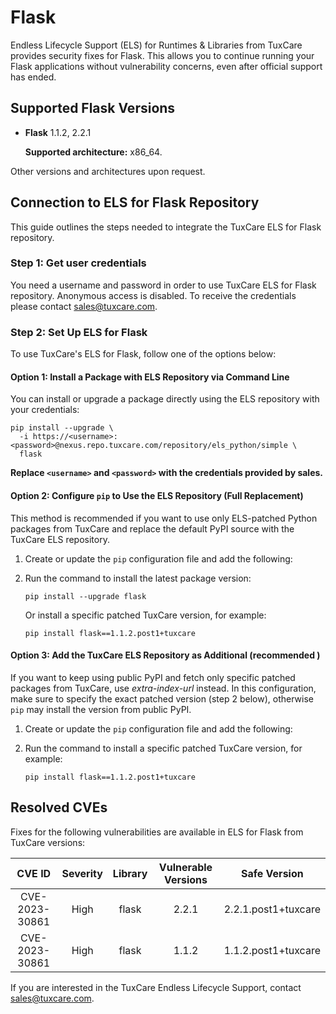 # Flask

Endless Lifecycle Support (ELS) for Runtimes & Libraries from TuxCare provides security fixes for Flask. This allows you to continue running your Flask applications without vulnerability concerns, even after official support has ended.

## Supported Flask Versions

* **Flask** 1.1.2, 2.2.1

  **Supported architecture:** x86_64.

Other versions and architectures upon request.

## Connection to ELS for Flask Repository

This guide outlines the steps needed to integrate the TuxCare ELS for Flask repository.

### Step 1: Get user credentials

You need a username and password in order to use TuxCare ELS for Flask repository. Anonymous access is disabled. To receive the credentials please contact [sales@tuxcare.com](mailto:sales@tuxcare.com).

### Step 2: Set Up ELS for Flask

To use TuxCare's ELS for Flask, follow one of the options below:

#### Option 1: Install a Package with ELS Repository via Command Line

You can install or upgrade a package directly using the ELS repository with your credentials:

<CodeWithCopy>

```text
pip install --upgrade \
  -i https://<username>:<password>@nexus.repo.tuxcare.com/repository/els_python/simple \
  flask
```

</CodeWithCopy>

**Replace `<username>` and `<password>` with the credentials provided by sales.**

#### Option 2: Configure `pip` to Use the ELS Repository (Full Replacement)

This method is recommended if you want to use only ELS-patched Python packages from TuxCare and replace the default PyPI source with the TuxCare ELS repository. 

1. Create or update the `pip` configuration file and add the following:

   <CodeTabs :tabs="[
   { title: 'Linux/macOS (~/.pip/pip.conf)', content:
   `[global]
   index-url = https://username:password@nexus.repo.tuxcare.com/repository/els_python/simple` },
   { title: 'Windows (%APPDATA%\pip\pip.ini)', content:
   `[global]
   index-url = https://username:password@nexus.repo.tuxcare.com/repository/els_python/simple` }
   ]" />

2. Run the command to install the latest package version:

   <CodeWithCopy>

   ```text
   pip install --upgrade flask
   ```

   </CodeWithCopy>

   Or install a specific patched TuxCare version, for example:

   <CodeWithCopy>

   ```text
   pip install flask==1.1.2.post1+tuxcare
   ```

   </CodeWithCopy>

#### Option 3: Add the TuxCare ELS Repository as Additional (recommended )

If you want to keep using public PyPI and fetch only specific patched packages from TuxCare, use *extra-index-url* instead. In this configuration, make sure to specify the exact patched version (step 2 below), otherwise `pip` may install the version from public PyPI.

1. Create or update the `pip` configuration file and add the following:

   <CodeTabs :tabs="[
   { title: 'Linux/macOS (~/.pip/pip.conf)', content:
   `[global]
   extra-index-url = https://username:password@nexus.repo.tuxcare.com/repository/els_python/simple` },
   { title: 'Windows (%APPDATA%\pip\pip.ini)', content:
   `[global]
   extra-index-url = https://username:password@nexus.repo.tuxcare.com/repository/els_python/simple` }
   ]" />

2. Run the command to install a specific patched TuxCare version, for example:

   <CodeWithCopy>

   ```text
   pip install flask==1.1.2.post1+tuxcare
   ```

   </CodeWithCopy>

## Resolved CVEs

Fixes for the following vulnerabilities are available in ELS for Flask from TuxCare versions:

| CVE ID              | Severity | Library | Vulnerable Versions | Safe Version |
| :-----------------: | :------: | :----: | :----------------: | :----------: |
| CVE-2023-30861      | High     | flask  | 2.2.1              | 2.2.1.post1+tuxcare |
| CVE-2023-30861      | High     | flask  | 1.1.2              | 1.1.2.post1+tuxcare |

If you are interested in the TuxCare Endless Lifecycle Support, contact [sales@tuxcare.com](mailto:sales@tuxcare.com).
